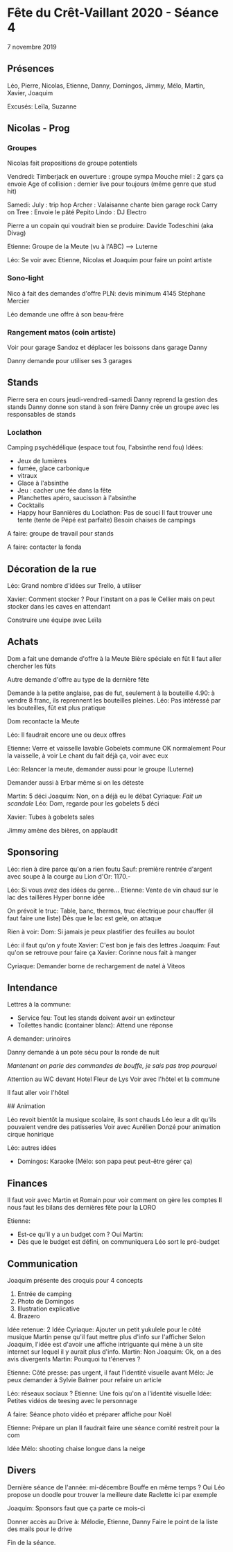 # Fête du Crêt-Vaillant 2020 - Séance 4

7 novembre 2019

## Présences

Léo, Pierre, Nicolas, Etienne, Danny, Domingos, Jimmy, Mélo, Martin, Xavier, Joaquim

Excusés:
Leïla, Suzanne

## Nicolas - Prog

### Groupes

Nicolas fait propositions de groupe potentiels

Vendredi:
Timberjack en ouverture : groupe sympa
Mouche miel : 2 gars ça envoie
Age of collision : dernier live pour toujours (même genre que stud hit)

Samedi:
July : trip hop
Archer : Valaisanne chante bien garage rock
Carry on Tree : Envoie le pâté
Pepito Lindo : DJ Electro

Pierre a un copain qui voudrait bien se produire: Davide Todeschini (aka Divag)

Etienne: Groupe de la Meute (vu à l'ABC) --> Luterne

Léo: Se voir avec Etienne, Nicolas et Joaquim pour faire un point artiste

### Sono-light

Nico à fait des demandes d'offre
PLN: devis minimum 4145
Stéphane Mercier

Léo demande une offre à son beau-frère

### Rangement matos (coin artiste)

Voir pour garage Sandoz et déplacer les boissons dans garage Danny

Danny demande pour utiliser ses 3 garages

## Stands

Pierre sera en cours jeudi-vendredi-samedi
Danny reprend la gestion des stands
Danny donne son stand à son frère
Danny crée un groupe avec les responsables de stands

### Loclathon

Camping psychédélique (espace tout fou, l'absinthe rend fou)
Idées:
* Jeux de lumières
* fumée, glace carbonique
* vitraux
* Glace à l'absinthe
* Jeu : cacher une fée dans la fête
* Planchettes apéro, saucisson à l'absinthe
* Cocktails
* Happy hour
Bannières du Loclathon: Pas de souci
Il faut trouver une tente (tente de Pépé est parfaite)
Besoin chaises de campings

A faire: groupe de travail pour stands

A faire: contacter la fonda

## Décoration de la rue

Léo: Grand nombre d'idées sur Trello, à utiliser

Xavier: Comment stocker ?
Pour l'instant on a pas le Cellier mais on peut stocker dans les caves en attendant

Construire une équipe avec Leïla

## Achats

Dom a fait une demande d'offre à la Meute
Bière spéciale en fût
Il faut aller chercher les fûts

Autre demande d'offre au type de la dernière fête

Demande à la petite anglaise, pas de fut, seulement à la bouteille 4.90: à vendre 8 franc, ils reprennent les bouteilles pleines.
Léo: Pas intéressé par les bouteilles, fût est plus pratique

Dom recontacte la Meute

Léo: Il faudrait encore une ou deux offres

Etienne: Verre et vaisselle lavable
Gobelets commune OK normalement
Pour la vaisselle, à voir
Le chant du fait déjà ça, voir avec eux

Léo: Relancer la meute, demander aussi pour le groupe (Luterne)

Demander aussi à Erbar même si on les déteste

Martin: 5 déci
Joaquim: Non, on a déjà eu le débat
Cyriaque: *Fait un scandale*
Léo: Dom, regarde pour les gobelets 5 déci

Xavier: Tubes à gobelets sales

Jimmy amène des bières, on applaudit

## Sponsoring

Léo: rien à dire parce qu'on a rien foutu
Sauf: première rentrée d'argent avec soupe à la courge au Lion d'Or: 1170.-

Léo: Si vous avez des idées du genre...
Etienne: Vente de vin chaud sur le lac des taillères
Hyper bonne idée

On prévoit le truc: Table, banc, thermos, truc électrique pour chauffer (il faut faire une liste)
Dès que le lac est gelé, on attaque

Rien à voir: Dom: Si jamais je peux plastifier des feuilles au boulot

Léo: il faut qu'on y foute
Xavier: C'est bon je fais des lettres
Joaquim: Faut qu'on se retrouve pour faire ça
Xavier: Corinne nous fait à manger

Cyriaque: Demander borne de rechargement de natel à Viteos

## Intendance

Lettres à la commune:
* Service feu: Tout les stands doivent avoir un extincteur
* Toilettes handic (container blanc): Attend une réponse

A demander: urinoires

Danny demande à un pote sécu pour la ronde de nuit

*Mantenant on parle des commandes de bouffe, je sais pas trop pourquoi*

Attention au WC devant Hotel Fleur de Lys
Voir avec l'hôtel et la commune 

Il faut aller voir l'hôtel

## Animation

Léo revoit bientôt la musique scolaire, ils sont chauds
Léo leur a dit qu'ils pouvaient vendre des patisseries
Voir avec Aurélien Donzé pour animation cirque honirique

Léo: autres idées
* Domingos: Karaoke (Mélo: son papa peut peut-être gérer ça)

## Finances

Il faut voir avec Martin et Romain pour voir comment on gère les comptes
Il nous faut les bilans des dernières fête pour la LORO

Etienne: 
* Est-ce qu'il y a un budget com ? Oui
Martin:
* Dès que le budget est défini, on communiquera
Léo sort le pré-budget 

## Communication

Joaquim présente des croquis pour 4 concepts
1. Entrée de camping
2. Photo de Domingos
3. Illustration explicative
4. Brazero

Idée retenue: 2
Idée Cyriaque: Ajouter un petit yukulele pour le côté musique
Martin pense qu'il faut mettre plus d'info sur l'afficher
Selon Joaquim, l'idée est d'avoir une affiche intriguante qui mène à un site internet sur lequel il y aurait plus d'info.
Martin: Non
Joaquim: Ok, on a des avis divergents
Martin: Pourquoi tu t'énerves ?

Etienne: Côté presse: pas urgent, il faut l'identité visuelle avant
Mélo: Je peux demander à Sylvie Balmer pour refaire un article

Léo: réseaux sociaux ?
Etienne: Une fois qu'on a l'identité visuelle
Idée: Petites vidéos de teesing avec le personnage

A faire: Séance photo vidéo et préparer affiche pour Noël

Etienne: Prépare un plan
Il faudrait faire une séance comité restreit pour la com

Idée Mélo: shooting chaise longue dans la neige

## Divers

Dernière séance de l'année: mi-décembre
Bouffe en même temps ? Oui
Léo propose un doodle pour trouver la meilleure date
Raclette ici par exemple

Joaquim: Sponsors faut que ça parte ce mois-ci

Donner accès au Drive à: Mélodie, Etienne, Danny
Faire le point de la liste des mails pour le drive

Fin de la séance.